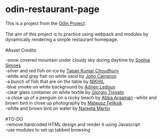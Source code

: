 # odin-restaurant-page  
This is a project from the [Odin Project](https://www.theodinproject.com/lessons/node-path-javascript-restaurant-page).
<br>
<br>
The aim of this project is to practice using webpack and modules by dynamically rendering a simple restaurant homepage.
<br>
<br>
#Asset Credits

-snow covered mountain under cloudy sky during daytime by [Sophia Simoes](https://unsplash.com/photos/WDbJNWeKvUo)  
-silver and red fish on ice by [Tapan Kumar Choudhury](https://unsplash.com/photos/gFrrHuHMpTw)  
-white and gray fish on white sand by [John Cameron](https://unsplash.com/photos/AQA9yHwebnY)  
-a bunch of fish that are on the table by [NIKHIL](https://unsplash.com/photos/49-OFFXb5ac)  
-blue smoke on white background by [Adrien Ledoux](https://unsplash.com/photos/mBHuEkka5wM)  
-clear glass container on white textile by [Giorgio Trovato](https://unsplash.com/photos/jJDgevLOoxM)  
-a close up of a penguin on a rocky beach by [Abba Argaman](https://unsplash.com/photos/J7exlsi7IDo)
-white and brown bird in close up photography by [Mateusz Feliksik](https://unsplash.com/photos/EbTWVI482uU)  
-white and brown bird on water by [Nareeta Martin](https://unsplash.com/photos/arKunMFu-EM)  
<br>
#TO-DO  
-remove hardcoded HTML design and render it using Javascript  
-use modules to set up tabbed browsing
